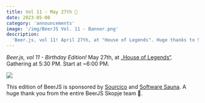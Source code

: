 ```yaml
---
title: Vol 11 - May 27th 🎂
date: 2023-05-08
category: 'announcements'
image: '/img/BeerJS Vol. 11 - Banner.png'
description:
  'Beer.js, vol 11! April 27th, at "House of Legends". Huge thanks to Sourcico and Software Sauna for their support!'
---
```


_Beer.js, vol 11 - Birthday Edition!_ May 27th, at [„House of Legends“](https://www.facebook.com/HOL.Club.Skopje/).
Gathering at 5:30 PM. Start at ~6:00 PM.

<img src="/img/BeerJS Vol. 11 - Banner.png" />

This edition of BeerJS is sponsored by [Sourcico](https://sourcico.com) and [Software Sauna](https://softwaresauna.com).
A huge thank you from the entire BeerJS Skopje team 🍻.
